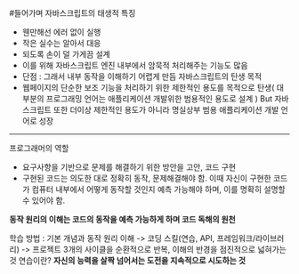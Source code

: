 #들어가며
자바스크립트의 태생적 특징
 - 웬만해선 에러 없이 실행
 - 작은 실수는 알아서 대응
 - 되도록 손이 덜 가게끔 설계
 - 이를 위해 자바스크립트 엔진 내부에서 암묵적 처리해주는 기능도 많음
 - 단점 : 그래서 내부 동작을 이해하기 어렵게 만듬
자바스크립트의 탄생 목적
 - 웹페이지의 단순한 보조 기능을 처리하기 위한 제한적인 용도를 목적으로 탄생( 대부분의 프로그래밍 언어는 애플리케이션 개발위한 범용적인 용도로 설계 )
But 자바스크립트 또한 더이상 제한적인 용도가 아니라 명실상부 범용 애플리케이션 개발 언어로 성장

---

프로그래머의 역할
 - 요구사항을 기반으로 문제를 해결하기 위한 방안을 고안, 코드 구현
 - 구현된 코드는 의도한 대로 정확히 동작, 문제해결해야 함. 이때 자신이 구현한 코드가 컴퓨터 내부에서 어떻게 동작할 것인지 예측 가능해야 하며, 이를 명확히 설명할 수 있어야 함.

**동작 원리의 이해는 코드의 동작을 예측 가능하게 하며 코드 독해의 원천**
  
학습 방법 : 기본 개념과 동작 원리 이해 -> 코딩 스킬(연습, API, 프레임워크/라이브러리) -> 프로젝트   3개의 사이클을 순환적으로 반복, 이해의 반경을 점진적으로 넓혀가는 것
연습이란? **자신의 능력을 살짝 넘어서는 도전을 지속적으로 시도하는 것**



